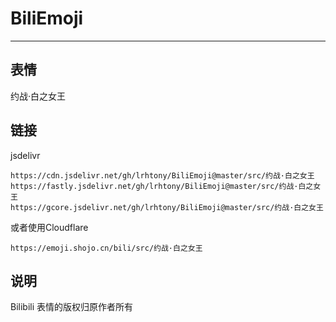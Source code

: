 # BiliEmoji
---
## 表情
约战·白之女王
## 链接
jsdelivr
```
https://cdn.jsdelivr.net/gh/lrhtony/BiliEmoji@master/src/约战·白之女王
https://fastly.jsdelivr.net/gh/lrhtony/BiliEmoji@master/src/约战·白之女王
https://gcore.jsdelivr.net/gh/lrhtony/BiliEmoji@master/src/约战·白之女王
```
或者使用Cloudflare
```
https://emoji.shojo.cn/bili/src/约战·白之女王
```
## 说明
Bilibili 表情的版权归原作者所有
